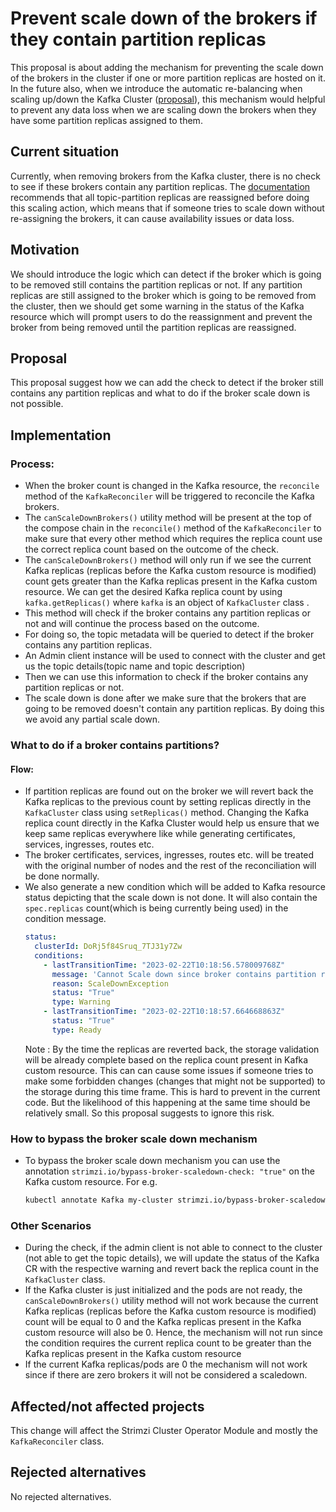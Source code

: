 
# Prevent scale down of the brokers if they contain partition replicas

This proposal is about adding the mechanism for preventing the scale down of the brokers in the cluster if one or more partition replicas are hosted on it.
In the future also, when we introduce the automatic re-balancing when scaling up/down the Kafka Cluster ([proposal](https://github.com/strimzi/proposals/pull/57)), this mechanism would helpful to prevent any data loss when we are scaling down the brokers when they have some partition replicas assigned to them.

## Current situation

Currently, when removing brokers from the Kafka cluster, there is no check to see if these brokers contain any partition replicas.
The [documentation](https://strimzi.io/docs/operators/latest/configuring.html#scaling-clusters-str) recommends that all topic-partition replicas are reassigned before doing this scaling action, which means that if someone tries to scale down without re-assigning the brokers, it can cause availability issues or data loss.

## Motivation

We should introduce the logic which can detect if the broker which is going to be removed still contains the partition replicas or not.
If any partition replicas are still assigned to the broker which is going to be removed from the cluster, then we should get some warning in the status of the Kafka resource which will prompt users to do the reassignment and prevent the broker from being removed until the partition replicas are reassigned.

## Proposal

This proposal suggest how we can add the check to detect if the broker still contains any partition replicas and what to do if the broker scale down is not possible.

## Implementation

### Process:

- When the broker count is changed in the Kafka resource, the `reconcile` method of the `KafkaReconciler` will be triggered to reconcile the Kafka brokers.
- The `canScaleDownBrokers()` utility method will be present at the top of the compose chain in the `reconcile()` method of the `KafkaReconciler` to make sure that every other method  which requires the replica count use the correct replica count based on the outcome of the check.
- The `canScaleDownBrokers()` method will only run if we see the current Kafka replicas (replicas before the Kafka custom resource is modified) count gets greater than the Kafka replicas present in the Kafka custom resource.
  We can get the desired Kafka replica count by using `kafka.getReplicas()` where `kafka` is an object of `KafkaCluster` class .
- This method will check if the broker contains any partition replicas or not and will continue the process based on the outcome.
- For doing so, the topic metadata will be queried to detect if the broker contains any partition replicas.
- An Admin client instance will be used to connect with the cluster and get us the topic details(topic name and topic description)
- Then we can use this information to check if the broker contains any partition replicas or not.
- The scale down is done after we make sure that the brokers that are going to be removed doesn't contain any partition replicas.
By doing this we avoid any partial scale down.

### What to do if a broker contains partitions?

#### Flow:

- If partition replicas are found out on the broker we will revert back the Kafka replicas to the previous count by setting replicas directly in the `KafkaCluster` class using `setReplicas()` method. 
  Changing the Kafka replica count directly in the Kafka Cluster would help us ensure that we keep same replicas everywhere like while generating certificates, services, ingresses, routes etc.
- The broker certificates, services, ingresses, routes etc. will be treated with the original number of nodes and the rest of the reconciliation will be done normally.
- We also generate a new condition which will be added to Kafka resource status depicting that the scale down is not done. It will also contain the `spec.replicas` count(which is being currently being used) in the condition message.
  ```yaml
  status:
    clusterId: DoRj5f84Sruq_7TJ31y7Zw
    conditions:
      - lastTransitionTime: "2023-02-22T10:18:56.578009768Z"
        message: 'Cannot Scale down since broker contains partition replicas. The `spec.kafka.replicas` should be reverted back to 4 directly in the Kafka resource'.
        reason: ScaleDownException
        status: "True"
        type: Warning
      - lastTransitionTime: "2023-02-22T10:18:57.664668863Z"
        status: "True"
        type: Ready
  ```
  Note :  By the time the replicas are reverted back, the storage validation will be already complete based on the replica count present in Kafka custom resource.
  This can can cause some issues if someone tries to make some forbidden changes (changes that might not be supported) to the storage during this time frame.
  This is hard to prevent in the current code.
  But the likelihood of this happening at the same time should be relatively small.
  So this proposal suggests to ignore this risk.

### How to bypass the broker scale down mechanism

- To bypass the broker scale down mechanism you can use the annotation `strimzi.io/bypass-broker-scaledown-check: "true"` on the Kafka custom resource. For e.g.
  ```sh
  kubectl annotate Kafka my-cluster strimzi.io/bypass-broker-scaledown-check: "true"
  ```

### Other Scenarios

- During the check, if the admin client is not able to connect to the cluster (not able to get the topic details), we will update the status of the Kafka CR with the respective warning and revert back the replica count in the `KafkaCluster` class.
- If the Kafka cluster is just initialized and the pods are not ready, the `canScaleDownBrokers()` utility method will not work because the current Kafka replicas (replicas before the Kafka custom resource is modified) count will be equal to 0 and the Kafka replicas present in the Kafka custom resource will also be 0. Hence, the mechanism will not run since the condition requires the current replica count to be greater than the Kafka replicas present in the Kafka custom resource
- If the current Kafka replicas/pods are 0 the mechanism will not work since if there are zero brokers it will not be considered a scaledown.
 
## Affected/not affected projects

This change will affect the Strimzi Cluster Operator Module and mostly the `KafkaReconciler` class.

## Rejected alternatives

No rejected alternatives.